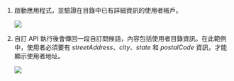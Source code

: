 1.  啟動應用程式，並驗證在目錄中已有詳細資訊的使用者帳戶。

    ![][0]

2.  自訂 API 執行後會傳回一段自訂問候語，內容包括使用者目錄資訊。在此範例中，使用者必須要有 *streetAddress*、*city*、*state* 和 *postalCode* 資訊，才能顯示使用者地址。

    ![][1]

  [0]: ./media/mobile-services-aad-graph-info-test-app/bob-login.png
  [1]: ./media/mobile-services-aad-graph-info-test-app/custom-greeting.png
